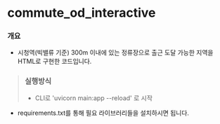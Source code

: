 # commute_od_interactive

### 개요
  - 시청역(빅밸류 기준) 300m 이내에 있는 정류장으로 출근 도달 가능한 지역을 HTML로 구현한 코드입니다.

> ### 실행방식
>- CLI로  'uvicorn main:app --reload' 로 시작

* requirements.txt를 통해 필요 라이브러리들을 설치하시면 됩니다.